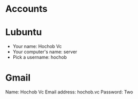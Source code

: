 # Accounts

# Lubuntu

- Your name: Hochob Vc
- Your computer's name: server
- Pick a username: hochob

# Gmail

Name: Hochob Vc
Email address: hochob.vc
Password: Two